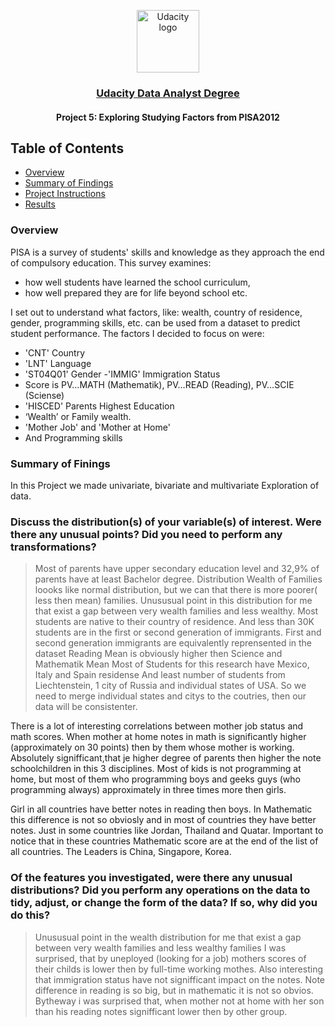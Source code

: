 <p align="center">
  <a href="https://www.udacity.com/">
    <img src='https://course_report_production.s3.amazonaws.com/rich/rich_files/rich_files/5511/s300/udacity-logo.png' alt="Udacity logo" width = 100px>
   </a>
</p>
<h3 align="center"><a href='https://www.udacity.com/course/data-analyst-nanodegree--nd002'> Udacity Data Analyst Degree </a></h3>
<h4 align="center">  Project 5: Exploring Studying Factors from PISA2012 </h4>

## Table of Contents
- [Overview](#over)
- [Summary of Findings](#summary)
- [Project Instructions](#pi)
- [Results](#results)

### Overview <a name="over"></a>

PISA is a survey of students' skills and knowledge as they approach the end of compulsory education. This survey examines:
 - how well students have learned the school curriculum,
 - how well prepared they are for life beyond school etc.

I set out to understand what factors, like: wealth, country of residence, gender, programming skills,
etc. can be used from a dataset to predict student performance.
The factors I decided to focus on were:
- 'CNT' Country
- 'LNT' Language
- 'ST04Q01' Gender
-'IMMIG' Immigration Status
- Score is PV…MATH (Mathematik), PV…READ (Reading), PV…SCIE (Sciense)
- 'HISCED' Parents Highest Education
- ‘Wealth’ or Family wealth.
- 'Mother Job' and 'Mother at Home'
- And Programming skills

### Summary of Finings <a name="summary"></a>

In this Project we made univariate, bivariate and multivariate Exploration of data.

### Discuss the distribution(s) of your variable(s) of interest. Were there any unusual points? Did you need to perform any transformations?

> Most of parents have upper secondary education level and 32,9% of parents have at least Bachelor degree. Distribution Wealth of Families loooks like normal distribution, 
but we can that there is more poorer( less then mean) families. Unususual point in this distribution for me that exist a gap between very wealth families and less wealthy.
Most students are native to their country of residence. And less than 30K students are in the first or second generation of immigrants. First and second generation immigrants are equivalently reprensented in the dataset
Reading Mean is obviously higher then Science and Mathematik Mean
Most of Students for this research have Mexico, Italy and Spain residense And least number of students from Liechtenstein, 1 city of Russia and individual states of USA. So we need to merge individual states and citys to the coutries, then our data will be consistenter.

There is a lot of interesting correlations between mother job status and math scores. When mother at home notes in math is significantly higher (approximately on 30 points) then by them whose mother is working.
Absolutely signifficant,that je higher degree of parents then higher the note schoolchildren in this 3 disciplines.
Most of kids is not programming at home, but most of them who programming boys and geeks guys (who programming always) approximately in three times more then girls.

Girl in all countries have better notes in reading then boys. In Mathematic this difference is not so obviosly and in most of countries they have better notes. Just in some countries like Jordan, Thailand and Quatar. 
Important to notice that in these countries Mathematic score are at the end of the list of all countries. The Leaders is China, Singapore, Korea.

### Of the features you investigated, were there any unusual distributions? Did you perform any operations on the data to tidy, adjust, or change the form of the data? If so, why did you do this?

> Unususual point in the wealth distribution for me that exist a gap between very wealth families and less wealthy families
I was surprised, that by uneployed (looking for a job) mothers scores of their childs is lower then by full-time working mothes. 
Also interesting that immigration status have not signifficant impact on the notes.
Note difference in reading is so big, but in mathematic it is not so obvios. Bytheway i was surprised that, 
when mother not at home with her son than his reading notes signifficant lower then by other group.

